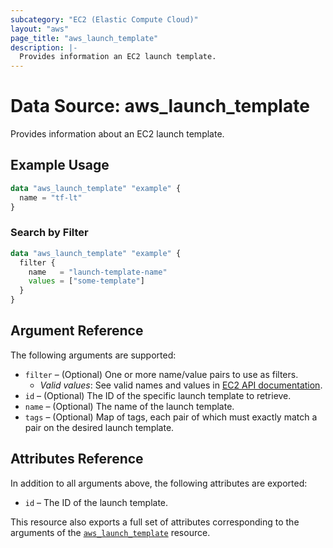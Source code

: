 ```yaml
---
subcategory: "EC2 (Elastic Compute Cloud)"
layout: "aws"
page_title: "aws_launch_template"
description: |-
  Provides information an EC2 launch template.
---
```


[describe-lts]: https://docs.cloud.croc.ru/en/api/ec2/launch_templates/DescribeLaunchTemplates.html

# Data Source: aws_launch_template

Provides information about an EC2 launch template.

## Example Usage

```terraform
data "aws_launch_template" "example" {
  name = "tf-lt"
}
```

### Search by Filter

```terraform
data "aws_launch_template" "example" {
  filter {
    name   = "launch-template-name"
    values = ["some-template"]
  }
}
```

## Argument Reference

The following arguments are supported:

* `filter` – (Optional) One or more name/value pairs to use as filters.
    * _Valid values_: See valid names and values in [EC2 API documentation][describe-lts].
* `id` – (Optional) The ID of the specific launch template to retrieve.
* `name` – (Optional) The name of the launch template.
* `tags` – (Optional) Map of tags, each pair of which must exactly match a pair on the desired launch template.

## Attributes Reference

In addition to all arguments above, the following attributes are exported:

* `id` – The ID of the launch template.

This resource also exports a full set of attributes corresponding to the arguments of the [`aws_launch_template`](../resources/launch_template.md) resource.
